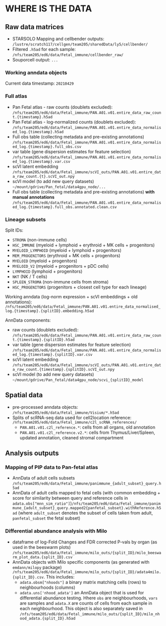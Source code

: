 # WHERE IS THE DATA

## Raw data matrices
- STARSOLO Mapping and cellbender outputs: `/lustre/scratch117/cellgen/team205/sharedData/ly5/cellbender/`
- Filtered `.h5ad` for each sample: `/nfs/team205/ed6/data/Fetal_immune/cellbender_raw/`
- Souporcell output: `...`

### Working anndata objects

Current data timestamp: `20210429`

### Full atlas

- Pan Fetal atlas - raw counts (doublets excluded): `/nfs/team205/ed6/data/Fetal_immune/PAN.A01.v01.entire_data_raw_count.{timestamp}.h5ad` 
- Pan Fetal atlas - log-normalized counts (doublets excluded): `/nfs/team205/ed6/data/Fetal_immune/PAN.A01.v01.entire_data_normalised_log.{timestamp}.h5ad` 
- Full obs table (collecting metadata and pre-existing annotations) `/nfs/team205/ed6/data/Fetal_immune/PAN.A01.v01.entire_data_normalised_log.{timestamp}.full_obs.csv`
- var table (gene dispersion estimates for feature selection) `/nfs/team205/ed6/data/Fetal_immune/PAN.A01.v01.entire_data_normalised_log.{timestamp}.var.csv`
- scVI latent embedding `/nfs/team205/ed6/data/Fetal_immune/scVI_outs/PAN.A01.v01.entire_data_raw_count.{t}.scVI_out.npy` 
- scVI model (to add new query datasets) `~/mount/gdrive/Pan_fetal/data4gpu_node/...`
- Full obs table (collecting metadata and pre-existing annotations) **with manual annotations** `/nfs/team205/ed6/data/Fetal_immune/PAN.A01.v01.entire_data_normalised_log.{timestamp}.full_obs.annotated.clean.csv`

### Lineage subsets

Split IDs:
- `STROMA` (non-immune cells)
- `HSC_IMMUNE` (myeloid + lymphoid + erythroid + MK cells + progenitors)
- `MYELOID_LYMPHOID` (myeloid + lymphoid + progenitors)
- `MEM_PROGENITORS` (erythroid + MK cells + progenitors)
- `MYELOID` (myeloid + progenitors)
- `MYELOID_V2` (myeloid + progenitors + pDC cells)
- `LYMPHOID` (lymphoid + progenitors)
- `NKT` (NK / T cells)
- `SPLEEN_STROMA` (non-immune cells from stroma)
- `HSC_PROGENITORS` (progenitors + closest cell type for each lineage)

Working anndata (log-norm expression + scVI embeddings + old annotations): `/nfs/team205/ed6/data/Fetal_immune/PAN.A01.v01.entire_data_normalised_log.{timestamp}.{splitID}.embedding.h5ad` 
 
AnnData components:
- raw counts (doublets excluded): `/nfs/team205/ed6/data/Fetal_immune/PAN.A01.v01.entire_data_raw_count.{timestamp}.{splitID}.h5ad` 
- var table (gene dispersion estimates for feature selection) `/nfs/team205/ed6/data/Fetal_immune/PAN.A01.v01.entire_data_normalised_log.{timestamp}.{splitID}.var.csv`
- scVI latent embedding `/nfs/team205/ed6/data/Fetal_immune/scVI_outs/PAN.A01.v01.entire_data_raw_count.{timestamp}.{splitID}.scVI_out.npy`  
- scVI model (to add new query datasets) `~/mount/gdrive/Pan_fetal/data4gpu_node/scvi_{splitID}_model`

## Spatial data

<!-- - raw data: `/lustre/scratch117/cellgen/team205/sharedData/ed6/visium-noimage-hack` (mapped without image with a hack by `ktpolanski`) -->
- pre-processed anndata objects: `/nfs/team205/ed6/data/Fetal_immune/Visium/*.h5ad` 
- Splits of scRNA-seq data used for cell2location reference: `/nfs/team205/ed6/data/Fetal_immune/c2l_scRNA_references/`
    - `PAN.A01.v01.c2l_reference.*`: cells from all organs, old annotation
    - `PAN.A01.v01.c2l_reference.v2.*`: cells from Thymus/Liver/Spleen, updated annotation, cleaned stromal compartment

## Analysis outputs

### Mapping of PIP data to Pan-fetal atlas

- AnnData of adult cells subsets `/nfs/team205/ed6/data/Fetal_immune/panimmune_{adult_subset}_query.h5ad`
- AnnData of adult cells mapped to fetal cells (with common embedding + score for similarity between query and reference cells in `adata.obs["mnn_sim_ratio"]`)`/nfs/team205/ed6/data/Fetal_immune/panimmune_{adult_subset}_query.mapped2{panfetal_subset}.withReference.h5ad` (where `adult_subset` denotes the subset of cells taken from adult, `panfetal_subset` the fetal subset)

### Differential abundance analysis with Milo

- dataframe of log-Fold Changes and FDR corrected P-vals by organ (as used in the beeswarm plots) `/nfs/team205/ed6/data/Fetal_immune/milo_outs/{split_ID}/milo_beeswarm_plot_data.{split_ID}.csv`
- AnnData objects with Milo specific components (as generated with `emdann/milopy` package) `/nfs/team205/ed6/data/Fetal_immune/milo_outs/{split_ID}/adata4milo.{split_ID}.csv`. This includes:
    - `adata.obsm["nhoods"]` a binary matrix matching cells (rows) to neighbourhoods (columns)
    - `adata.uns['nhood_adata']` an AnnData object that is used for differential abundance testing. Hhere `obs` are neighbourhoods, `vars` are samples and `adata.X` are counts of cells from each sample in each neighbourhood. This object is also separately saved in `/nfs/team205/ed6/data/Fetal_immune/milo_outs/{split_ID}/milo_nhood_adata.{split_ID}.h5ad`
